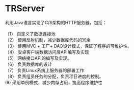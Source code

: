 # TRServer

利用Java语言实现了C/S架构的HTTP服务器，包括：<br/><br/>
（1）	自定义了数据连接池<br/>
（2）	使用反射机制，减少数据库代码的冗余<br/>
（3）	使用MVC + 工厂+ DAO设计模式，保证了程序的可维护性。<br/>
（4）	安卓客户端数据访问层API编写及实现<br/>
（5）	网络接口API的编写及实现。<br/>
（6）	负责数据库的设计<br/>
（7）	负责Linux系统上服务器的部署工作<br/>
（8）	负责组员任务的分配，负责项目进度的控制。<br/>
 (9)  采用单例模式，减少内存占用，提高程序维护性<br/>
